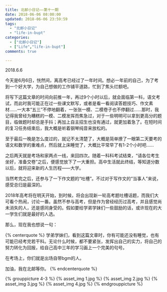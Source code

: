 ```yaml
---
title: 北邮小日记——第十一期 
date: 2018-06-06 08:00:00 
updated: 2018-06-06 23:59:59 
tags:
  - "北邮小日记"
  - "life-in-bupt"
categories:
  - ["北邮小日记"]
  - ["Life","life-in-bupt"]
comments: true

---
```


2018.6.6

今天是6月6日，恍然间，离高考已经过了一年时间。想必一年前的自己，为了考到一个好大学，为自己想做的工作铺平道路，忙到了焦头烂额吧。

<!--more-->

将写下这篇文章的时间向前推一年，再过9个小时以后，就会面临第一科，语文考试，而此时我可能正在过一些课文默写，或者是看一看阅读答题技巧、作文素材……一大本“五三”不停地翻着，一张张一模、二模卷子也不停翻过……那时，我记得我曾经为糟糕的一模、二模发挥而焦急过，对于一些明明可以拿到更高分的题目，临做题时却总是手抖；再加上自主招生也没有通过，就更加着急了。在短时间的复习任务结束后，我大概是听着钢琴纯音来放松的。

至于最后一晚是怎么度过的，就记不太清楚了，大概是简单撩了一眼第二天要考的语文和数学的重难点，然后就上床睡觉了，大概比平常早了有1-2个小时吧……

之后两天就是考场和家两点一线，来回四次。随着一科科考试结束，“请各位考生坐好，准备交卷”之后，便感觉放下了一大重担。高中生活就此终结，等知道分数以后，就将迎来新的人生历程——大学。

当然考完之后，还参与了一下作文题的“吐槽”。不过对于写作文的“当事人”来说，感受总归是最深的。

2018年高考将在明天开始，到时候，将会出现新一轮高考题吐槽话题，而我们大可看个热闹，讨论一番。虽然不参与高考，但是作为曾经经历过高考，并且感觉尚未消失的人，还是感同身受的。假如要给学弟学妹们一些鼓励的话，或许现在的大一学生们就是最好的人选。

那么，现在我也想说一句：

{% centerquote %} 学弟学妹们，看到这篇文章时，你有可能还没有睡觉，也有可能已经考完若干科。无论什么时候，都不要紧张，发挥出自己的实力，将自己的努力转化为回报，给自己高中三年的学习画上一个完美的句号。

在考场上，你们就是出场自带bgm的人。

加油，我在北邮等你。 {% endcenterquote %}

{% grouppicture 4-3 %} {% asset_img 1.jpg %} {% asset_img 2.jpg %} {% asset_img 3.jpg %} {% asset_img 4.jpg %} {%
endgrouppicture %}
